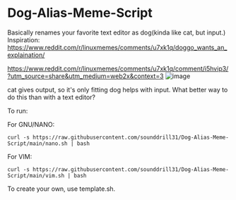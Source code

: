 
# Dog-Alias-Meme-Script
Basically renames your favorite text editor as dog(kinda like cat, but input.)
Inspiration: https://www.reddit.com/r/linuxmemes/comments/u7xk1q/doggo_wants_an_explaination/


https://www.reddit.com/r/linuxmemes/comments/u7xk1q/comment/i5hvip3/?utm_source=share&utm_medium=web2x&context=3
![image](https://user-images.githubusercontent.com/84176052/164274559-7405efaa-75d5-4e46-863c-a8074b76aff4.png)

cat gives output, so it's only fitting dog helps with input. What better way to do this than with a text editor?

To run:


For GNU/NANO:

```curl -s https://raw.githubusercontent.com/sounddrill31/Dog-Alias-Meme-Script/main/nano.sh | bash```

For VIM:

```curl -s https://raw.githubusercontent.com/sounddrill31/Dog-Alias-Meme-Script/main/vim.sh | bash```


To create your own, use template.sh.

